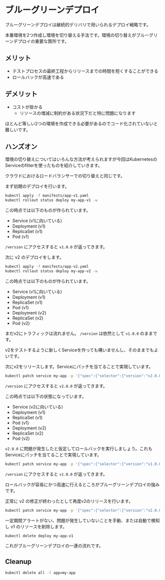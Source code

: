 # ブルーグリーンデプロイ

ブルーグリーンデプロイは継続的デリバリで用いられるデプロイ戦略です。

本番環境を2つ作成し環境を切り替える手法です。環境の切り替えがブルーグリーンデプロイの重要な箇所です。

## メリット
* テストプロセスの最終工程からリリースまでの時間を短くすることができる
* ロールバックが高速である

## デメリット
* コストが掛かる
    * リソースの増減に制約がある状況下だと特に問題になります

ほとんど等しい2つの環境を作成できる必要があるのでコード化されていないと難しいです。

## ハンズオン
環境の切り替えについてはいろんな方法が考えられますが今回はKubernetesのServiceのfilterを使ったものを紹介していきます。

クラウドにおけるロードバランサーでの切り替えと同じです。

まず初期のデプロイを行います。

```bash
kubectl apply -f manifests/app-v1.yaml
kubectl rollout status deploy my-app-v1 -w
```

この時点では以下のものが作られています。

* Service (v1に向いている)
* Deployment (v1)
* ReplicaSet (v1)
* Pod (v1)

`/version` にアクセスすると `v1.0.0` が返ってきます。

次に v2 のデプロイをします。

```bash
kubectl apply -f manifests/app-v2.yaml
kubectl rollout status deploy my-app-v2 -w
```

この時点では以下のものが作られています。

* Service (v1に向いている)
* Deployment (v1)
* ReplicaSet (v1)
* Pod (v1)
* Deployment (v2)
* ReplicaSet (v2)
* Pod (v2)

まだv2にトラフィックは流れません。 `/version` は依然として `v1.0.0` のままです。

v2をテストするように新しくServiceを作っても構いませんし、そのままでもよいです。

次にv2をリリースします。Serviceにパッチを当てることで実現しています。

```bash
kubectl patch service my-app -p '{"spec":{"selector":{"version":"v2.0.0"}}}'
```

`/version` にアクセスすると `v2.0.0` が返ってきます。

この時点では以下の状態になっています。

* Service (v2に向いている)
* Deployment (v1)
* ReplicaSet (v1)
* Pod (v1)
* Deployment (v2)
* ReplicaSet (v2)
* Pod (v2)

`v2.0.0` に問題が発生したと仮定してロールバックを実行しましょう。これもServiceにパッチを当てることで実現しています。

```bash
kubectl patch service my-app -p '{"spec":{"selector":{"version":"v1.0.0"}}}'
```

`/version` にアクセスすると `v1.0.0` が返ってきます。

ロールバックが容易にかつ高速に行えるところがブルーグリーンデプロイの強みです。

正常に v2 の修正が終わったとして再度v2のリリースを行います。

```bash
kubectl patch service my-app -p '{"spec":{"selector":{"version":"v2.0.0"}}}'
```

一定期間アラートがない、問題が発生していないことを手動、または自動で検知し v1 のリソースを削除します。

```bash
kubectl delete deploy my-app-v1
```

これがブルーグリーンデプロイの一連の流れです。

## Cleanup

```bash
kubectl delete all -l app=my-app
```